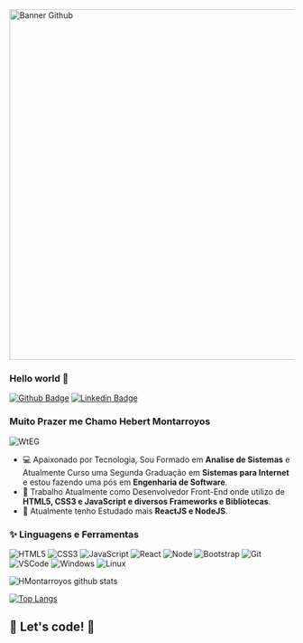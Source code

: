 <img width="620" alt="Banner Github" src="https://user-images.githubusercontent.com/60220406/104141188-41415d00-5394-11eb-89e1-39c768e036c8.png">

### Hello world 👋

[![Github Badge](https://img.shields.io/badge/-Github-000?style=flat-square&logo=Github&logoColor=white&link=https://github.com/HMontarroyos)](https://github.com/HMontarroyos)
[![Linkedin Badge](https://img.shields.io/badge/-LinkedIn-blue?style=flat-square&logo=Linkedin&logoColor=white&link=https:https://www.linkedin.com/in/hebertmontarroyos-developer/)](https://www.linkedin.com/in/hebertmontarroyos-developer/)

### Muito Prazer me Chamo Hebert Montarroyos 

![WtEG](https://user-images.githubusercontent.com/60220406/104140937-d9d6dd80-5392-11eb-832b-7157c58c0ab3.gif)


- 💻  Apaixonado por Tecnologia, Sou Formado em **Analise de Sistemas** e Atualmente Curso uma Segunda Graduação em **Sistemas para Internet** e estou fazendo uma pós em **Engenharia de Software**.
- 💜  Trabalho Atualmente como Desenvolvedor Front-End onde utilizo de **HTML5, CSS3 e JavaScript e diversos Frameworks e Bibliotecas**.
- 🚀 Atualmente tenho Estudado mais **ReactJS e NodeJS**. 

### ✨ Linguagens e Ferramentas 

![HTML5](https://img.shields.io/badge/-HTML5-E34F26?style=flat-square&logo=html5&logoColor=white)
![CSS3](https://img.shields.io/badge/-CSS3-549FDE?style=flat-square&logo=css3&logoColor=white)
![JavaScript](https://img.shields.io/badge/-JavaScript-F7B93E?style=flat-square&logo=javascript&logoColor=fff)
![React](https://img.shields.io/badge/-React.js-45b8d8?style=flat-square&logo=react&logoColor=white)
![Node](https://img.shields.io/badge/-Node.js-3C873A?style=flat&logo=Node.js&logoColor=white)
![Bootstrap](https://img.shields.io/badge/-Bootstrap-080135?style=flat&logo=bootstrap&logoColor=white)
![Git](https://img.shields.io/badge/-Git-F05032?style=flat-square&logo=git&logoColor=white)
![VSCode](https://img.shields.io/badge/-VSCode-0085D1?style=flat-square&logo=visual-studio-code&logoColor=white)
![Windows](https://img.shields.io/badge/-Windows-00ADEF?style=flat-square&logo=windows&logoColor=white)
![Linux](https://img.shields.io/badge/-Linux-16C60C?style=flat-square&logo=linux&logoColor=white)

![HMontarroyos github stats](https://github-readme-stats.vercel.app/api?username=HMontarroyos&show_icons=true&theme=dark)

[![Top Langs](https://github-readme-stats.vercel.app/api/top-langs/?username=HMontarroyos&layout=compact&theme=dark)](https://github.com/HMontarroyos/github-readme-stats)

## 🚀 Let's code! 🚀
